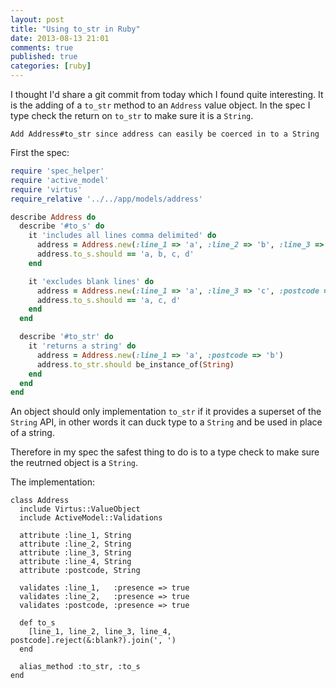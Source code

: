 ```yaml
---
layout: post
title: "Using to_str in Ruby"
date: 2013-08-13 21:01
comments: true
published: true
categories: [ruby]
---
```


I thought I'd share a git commit from today which I found quite interesting. It
is the adding of a `to_str` method to an `Address` value object. In the spec I
type check the return on `to_str` to make sure it is a `String`.

```
Add Address#to_str since address can easily be coerced in to a String
```

<!--more-->

First the spec:

```ruby
require 'spec_helper'
require 'active_model'
require 'virtus'
require_relative '../../app/models/address'

describe Address do
  describe '#to_s' do
    it 'includes all lines comma delimited' do
      address = Address.new(:line_1 => 'a', :line_2 => 'b', :line_3 => 'c', :postcode => 'd')
      address.to_s.should == 'a, b, c, d'
    end

    it 'excludes blank lines' do
      address = Address.new(:line_1 => 'a', :line_3 => 'c', :postcode => 'd')
      address.to_s.should == 'a, c, d'
    end
  end

  describe '#to_str' do
    it 'returns a string' do
      address = Address.new(:line_1 => 'a', :postcode => 'b')
      address.to_str.should be_instance_of(String)
    end
  end
end
```

An object should only implementation `to_str` if it provides a superset of the
`String` API, in other words it can duck type to a `String` and be used in place of
a string.

Therefore in my spec the safest thing to do is to a type check to make sure the
reutrned object is a `String`.

The implementation:

```
class Address
  include Virtus::ValueObject
  include ActiveModel::Validations

  attribute :line_1, String
  attribute :line_2, String
  attribute :line_3, String
  attribute :line_4, String
  attribute :postcode, String

  validates :line_1,   :presence => true
  validates :line_2,   :presence => true
  validates :postcode, :presence => true

  def to_s
    [line_1, line_2, line_3, line_4, postcode].reject(&:blank?).join(', ')
  end

  alias_method :to_str, :to_s
end
```
